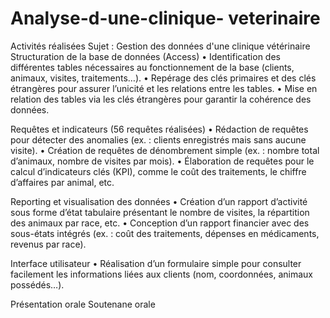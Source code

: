# Analyse-d-une-clinique- veterinaire

Activités réalisées
Sujet : Gestion des données d'une clinique vétérinaire
Structuration de la base de données (Access)
•	Identification des différentes tables nécessaires au fonctionnement de la base (clients, animaux, visites, traitements…).
•	Repérage des clés primaires et des clés étrangères pour assurer l’unicité et les relations entre les tables.
•	Mise en relation des tables via les clés étrangères pour garantir la cohérence des données.

 Requêtes et indicateurs (56 requêtes réalisées)
•	Rédaction de requêtes pour détecter des anomalies (ex. : clients enregistrés mais sans aucune visite).
•	Création de requêtes de dénombrement simple (ex. : nombre total d’animaux, nombre de visites par mois).
•	Élaboration de requêtes pour le calcul d’indicateurs clés (KPI), comme le coût des traitements, le chiffre d’affaires par animal, etc.

Reporting et visualisation des données
•	Création d’un rapport d’activité sous forme d’état tabulaire présentant le nombre de visites, la répartition des animaux par race, etc.
•	Conception d’un rapport financier avec des sous-états intégrés (ex. : coût des traitements, dépenses en médicaments, revenus par race).

 Interface utilisateur
•	Réalisation d’un formulaire simple pour consulter facilement les informations liées aux clients (nom, coordonnées, animaux possédés…).

Présentation orale
Soutenane orale
